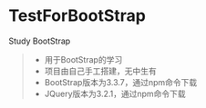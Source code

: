 # TestForBootStrap
Study BootStrap
>- 用于BootStrap的学习
>- 项目由自己手工搭建，无中生有
>- BootStrap版本为3.3.7，通过npm命令下载
>- JQuery版本为3.2.1，通过npm命令下载